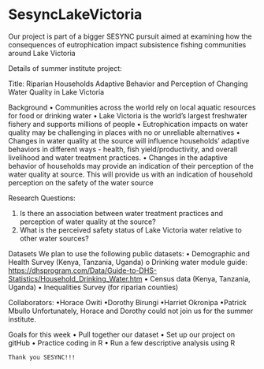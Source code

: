 # SesyncLakeVictoria
Our project is part of a bigger SESYNC pursuit aimed at examining how the consequences of eutrophication impact subsistence fishing communities around Lake Victoria

Details of summer institute project:

Title: 
Riparian Households Adaptive Behavior and Perception of Changing Water Quality in Lake Victoria

Background
•	Communities across the world rely on local aquatic resources for food or drinking water
•	Lake Victoria is the world’s largest freshwater fishery and supports millions of people
•	Eutrophication impacts on water quality may be challenging in places with no or unreliable alternatives
•	Changes in water quality at the source will influence households’ adaptive behaviors in different ways -  health, fish yield/productivity, and overall livelihood and water treatment practices.
•	Changes in the adaptive behavior of households may provide an indication of their perception of the water quality at source. This will provide us with an indication of household perception on the safety of the water source


Research Questions: 
1.	Is there an association between water treatment practices and perception of water quality at the source?
2.	What is the perceived safety status of Lake Victoria water relative to other water sources? 


Datasets
We plan to use the following public datasets:
•	Demographic and Health Survey (Kenya, Tanzania, Uganda) 
        o	 Drinking water module guide: https://dhsprogram.com/Data/Guide-to-DHS-Statistics/Household_Drinking_Water.htm
•	Census data (Kenya, Tanzania, Uganda) 
•	Inequalities Survey (for riparian counties)

Collaborators: 
   •Horace Owiti
   •Dorothy Birungi
   •Harriet Okronipa
   •Patrick Mbullo
Unfortunately, Horace and Dorothy could not join us for the summer institute.

Goals for this week
    •	Pull together our dataset
    •	Set up our project on gitHub
    •	Practice coding in R
    • Run a few descriptive analysis using R
    
    Thank you SESYNC!!!
